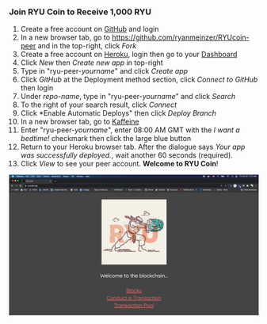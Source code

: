 ### Join RYU Coin to Receive 1,000 RYU

1. Create a free account on [GitHub](https://github.com/join) and login
2. In a new browser tab, go to <https://github.com/ryanmeinzer/RYUcoin-peer> and in the top-right, click *Fork*
3. Create a free account on [Heroku](https://signup.heroku.com/login), login then go to your [Dashboard](https://dashboard.heroku.com/apps)
4. Click *New* then *Create new app* in top-right
5. Type in "ryu-peer-*yourname*" and click *Create app*
6. Click *GitHub* at the Deployment method section, click *Connect to GitHub* then login
7. Under *repo-name*, type in "ryu-peer-*yourname*" and click *Search*
8. To the right of your search result, click *Connect*
9. Click *Enable Automatic Deploys" then click *Deploy Branch*
10. In a new browser tab, go to [Kaffeine](https://kaffeine.herokuapp.com/)
11. Enter "ryu-peer-*yourname*", enter 08:00 AM GMT with the *I want a bedtime!* checkmark then click the large blue button
12. Return to your Heroku browser tab. After the dialogue says *Your app was successfully deployed.*, wait another 60 seconds (required).
13. Click *View* to see your peer account. **Welcome to RYU Coin**!

![RYU Coin Screenshot](RYU-Coin-Screenshot.png)
